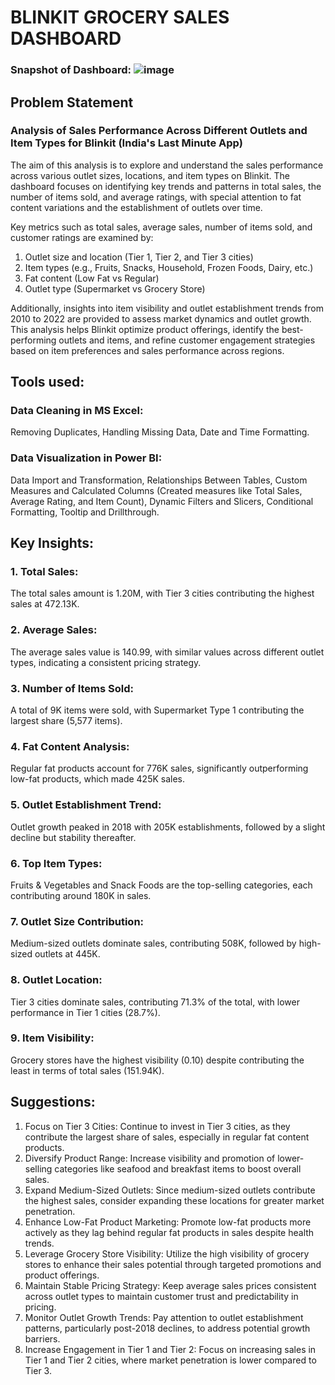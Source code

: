 # BLINKIT GROCERY SALES DASHBOARD

### Snapshot of Dashboard: ![image](https://github.com/user-attachments/assets/88779595-eb80-44ae-ad47-bb59d0663790)


## Problem Statement
### Analysis of Sales Performance Across Different Outlets and Item Types for Blinkit (India's Last Minute App)
The aim of this analysis is to explore and understand the sales performance across various outlet sizes, locations, and item types on Blinkit. 
The dashboard focuses on identifying key trends and patterns in total sales, the number of items sold, and average ratings, with special attention to fat content variations and the establishment of outlets over time.

Key metrics such as total sales, average sales, number of items sold, and customer ratings are examined by:
1. Outlet size and location (Tier 1, Tier 2, and Tier 3 cities)
2. Item types (e.g., Fruits, Snacks, Household, Frozen Foods, Dairy, etc.)
3. Fat content (Low Fat vs Regular)
4. Outlet type (Supermarket vs Grocery Store)
   
Additionally, insights into item visibility and outlet establishment trends from 2010 to 2022 are provided to assess market dynamics and outlet growth.
This analysis helps Blinkit optimize product offerings, identify the best-performing outlets and items, and refine customer engagement strategies based on item preferences and sales performance across regions.

## Tools used:
### Data Cleaning in MS Excel:
Removing Duplicates, Handling Missing Data, Date and Time Formatting.

### Data Visualization in Power BI:
Data Import and Transformation, Relationships Between Tables, Custom Measures and Calculated Columns (Created measures like Total Sales, Average Rating, and Item Count), Dynamic Filters and Slicers,
Conditional Formatting, Tooltip and Drillthrough.

## Key Insights:
### 1. Total Sales: 
The total sales amount is 1.20M, with Tier 3 cities contributing the highest sales at 472.13K.

### 2. Average Sales: 
The average sales value is 140.99, with similar values across different outlet types, indicating a consistent pricing strategy.

### 3. Number of Items Sold: 
A total of 9K items were sold, with Supermarket Type 1 contributing the largest share (5,577 items).

### 4. Fat Content Analysis: 
Regular fat products account for 776K sales, significantly outperforming low-fat products, which made 425K sales.

### 5. Outlet Establishment Trend: 
Outlet growth peaked in 2018 with 205K establishments, followed by a slight decline but stability thereafter.

### 6. Top Item Types: 
Fruits & Vegetables and Snack Foods are the top-selling categories, each contributing around 180K in sales.

### 7. Outlet Size Contribution: 
Medium-sized outlets dominate sales, contributing 508K, followed by high-sized outlets at 445K.

### 8. Outlet Location: 
Tier 3 cities dominate sales, contributing 71.3% of the total, with lower performance in Tier 1 cities (28.7%).

### 9. Item Visibility: 
Grocery stores have the highest visibility (0.10) despite contributing the least in terms of total sales (151.94K).

## Suggestions:
1. Focus on Tier 3 Cities: Continue to invest in Tier 3 cities, as they contribute the largest share of sales, especially in regular fat content products.
2. Diversify Product Range: Increase visibility and promotion of lower-selling categories like seafood and breakfast items to boost overall sales.
3. Expand Medium-Sized Outlets: Since medium-sized outlets contribute the highest sales, consider expanding these locations for greater market penetration.
4. Enhance Low-Fat Product Marketing: Promote low-fat products more actively as they lag behind regular fat products in sales despite health trends.
5. Leverage Grocery Store Visibility: Utilize the high visibility of grocery stores to enhance their sales potential through targeted promotions and product offerings.
6. Maintain Stable Pricing Strategy: Keep average sales prices consistent across outlet types to maintain customer trust and predictability in pricing.
7. Monitor Outlet Growth Trends: Pay attention to outlet establishment patterns, particularly post-2018 declines, to address potential growth barriers.
8. Increase Engagement in Tier 1 and Tier 2: Focus on increasing sales in Tier 1 and Tier 2 cities, where market penetration is lower compared to Tier 3.
